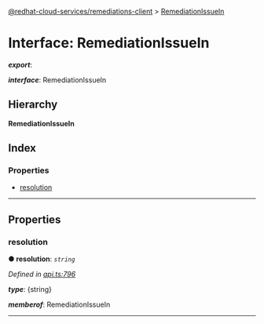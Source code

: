 [@redhat-cloud-services/remediations-client](../README.md) > [RemediationIssueIn](../interfaces/remediationissuein.md)

# Interface: RemediationIssueIn

*__export__*: 

*__interface__*: RemediationIssueIn

## Hierarchy

**RemediationIssueIn**

## Index

### Properties

* [resolution](remediationissuein.md#resolution)

---

## Properties

<a id="resolution"></a>

###  resolution

**● resolution**: *`string`*

*Defined in [api.ts:796](https://github.com/RedHatInsights/javascript-clients/blob/master/packages/remediations/api.ts#L796)*

*__type__*: {string}

*__memberof__*: RemediationIssueIn

___

